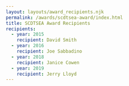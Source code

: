 ```yaml
---
layout: layouts/award_recipients.njk
permalink: /awards/scdtsea-award/index.html
title: SCDTSEA Award Recipients
recipients:
  - year: 2015
    recipient: David Smith
  - year: 2016
    recipient: Joe Sabbadino
  - year: 2018
    recipient: Janice Cowen
  - year: 2019
    recipient: Jerry Lloyd
---
```

